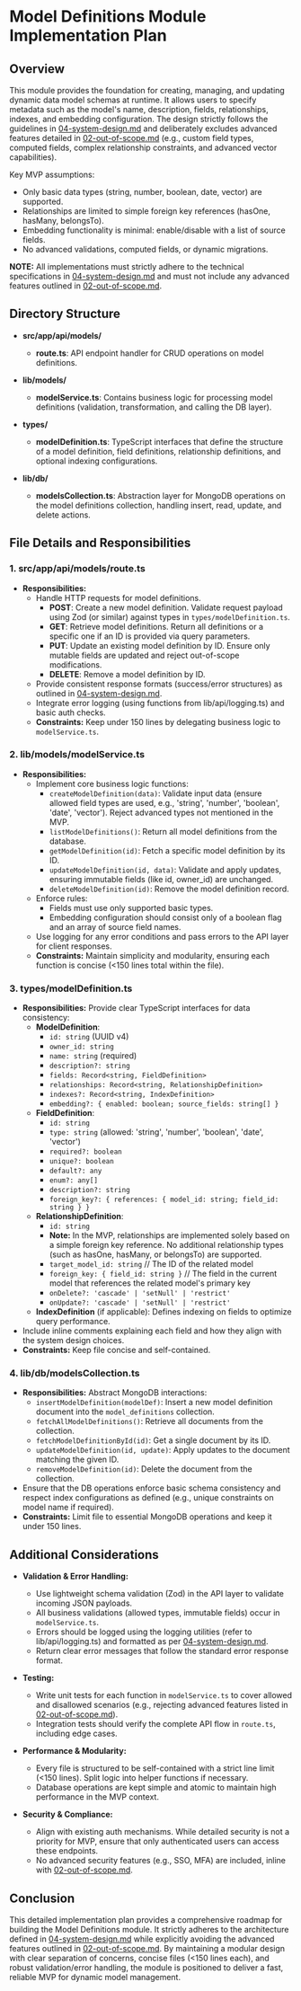 # Model Definitions Module Implementation Plan

## Overview
This module provides the foundation for creating, managing, and updating dynamic data model schemas at runtime. It allows users to specify metadata such as the model's name, description, fields, relationships, indexes, and embedding configuration. The design strictly follows the guidelines in [04-system-design.md](../04-system-design.md) and deliberately excludes advanced features detailed in [02-out-of-scope.md](../02-out-of-scope.md) (e.g., custom field types, computed fields, complex relationship constraints, and advanced vector capabilities).

Key MVP assumptions:
- Only basic data types (string, number, boolean, date, vector) are supported.
- Relationships are limited to simple foreign key references (hasOne, hasMany, belongsTo).
- Embedding functionality is minimal: enable/disable with a list of source fields.
- No advanced validations, computed fields, or dynamic migrations.

**NOTE:** All implementations must strictly adhere to the technical specifications in [04-system-design.md](../04-system-design.md) and must not include any advanced features outlined in [02-out-of-scope.md](../02-out-of-scope.md).

## Directory Structure

- **src/app/api/models/**
  - **route.ts**: API endpoint handler for CRUD operations on model definitions.

- **lib/models/**
  - **modelService.ts**: Contains business logic for processing model definitions (validation, transformation, and calling the DB layer).

- **types/**
  - **modelDefinition.ts**: TypeScript interfaces that define the structure of a model definition, field definitions, relationship definitions, and optional indexing configurations.

- **lib/db/**
  - **modelsCollection.ts**: Abstraction layer for MongoDB operations on the model definitions collection, handling insert, read, update, and delete actions.

## File Details and Responsibilities

### 1. src/app/api/models/route.ts
- **Responsibilities:**
  - Handle HTTP requests for model definitions.
    - **POST**: Create a new model definition. Validate request payload using Zod (or similar) against types in `types/modelDefinition.ts`.
    - **GET**: Retrieve model definitions. Return all definitions or a specific one if an ID is provided via query parameters.
    - **PUT**: Update an existing model definition by ID. Ensure only mutable fields are updated and reject out-of-scope modifications.
    - **DELETE**: Remove a model definition by ID.
  - Provide consistent response formats (success/error structures) as outlined in [04-system-design.md](../04-system-design.md).
  - Integrate error logging (using functions from lib/api/logging.ts) and basic auth checks.
  - **Constraints:** Keep under 150 lines by delegating business logic to `modelService.ts`.

### 2. lib/models/modelService.ts
- **Responsibilities:**
  - Implement core business logic functions:
    - `createModelDefinition(data)`: Validate input data (ensure allowed field types are used, e.g., 'string', 'number', 'boolean', 'date', 'vector'). Reject advanced types not mentioned in the MVP.
    - `listModelDefinitions()`: Return all model definitions from the database.
    - `getModelDefinition(id)`: Fetch a specific model definition by its ID.
    - `updateModelDefinition(id, data)`: Validate and apply updates, ensuring immutable fields (like id, owner_id) are unchanged.
    - `deleteModelDefinition(id)`: Remove the model definition record.
  - Enforce rules:
    - Fields must use only supported basic types.
    - Embedding configuration should consist only of a boolean flag and an array of source field names.
  - Use logging for any error conditions and pass errors to the API layer for client responses.
  - **Constraints:** Maintain simplicity and modularity, ensuring each function is concise (<150 lines total within the file).

### 3. types/modelDefinition.ts
- **Responsibilities:** Provide clear TypeScript interfaces for data consistency:
  - **ModelDefinition**:
    - `id: string` (UUID v4)
    - `owner_id: string`
    - `name: string` (required)
    - `description?: string`
    - `fields: Record<string, FieldDefinition>`
    - `relationships: Record<string, RelationshipDefinition>`
    - `indexes?: Record<string, IndexDefinition>`
    - `embedding?: { enabled: boolean; source_fields: string[] }`
  - **FieldDefinition**:
    - `id: string`
    - `type: string` (allowed: 'string', 'number', 'boolean', 'date', 'vector')
    - `required?: boolean`
    - `unique?: boolean`
    - `default?: any`
    - `enum?: any[]`
    - `description?: string`
    - `foreign_key?: { references: { model_id: string; field_id: string } }`
  - **RelationshipDefinition**:
    - `id: string`
    - **Note:** In the MVP, relationships are implemented solely based on a simple foreign key reference. No additional relationship types (such as hasOne, hasMany, or belongsTo) are supported.
    - `target_model_id: string`  // The ID of the related model
    - `foreign_key: { field_id: string }`  // The field in the current model that references the related model's primary key
    - `onDelete?: 'cascade' | 'setNull' | 'restrict'`
    - `onUpdate?: 'cascade' | 'setNull' | 'restrict'`
  - **IndexDefinition** (if applicable): Defines indexing on fields to optimize query performance.
- Include inline comments explaining each field and how they align with the system design choices.
- **Constraints:** Keep file concise and self-contained.

### 4. lib/db/modelsCollection.ts
- **Responsibilities:** Abstract MongoDB interactions:
  - `insertModelDefinition(modelDef)`: Insert a new model definition document into the `model_definitions` collection.
  - `fetchAllModelDefinitions()`: Retrieve all documents from the collection.
  - `fetchModelDefinitionById(id)`: Get a single document by its ID.
  - `updateModelDefinition(id, update)`: Apply updates to the document matching the given ID.
  - `removeModelDefinition(id)`: Delete the document from the collection.
- Ensure that the DB operations enforce basic schema consistency and respect index configurations as defined (e.g., unique constraints on model name if required).
- **Constraints:** Limit file to essential MongoDB operations and keep it under 150 lines.

## Additional Considerations

- **Validation & Error Handling:**
  - Use lightweight schema validation (Zod) in the API layer to validate incoming JSON payloads.
  - All business validations (allowed types, immutable fields) occur in `modelService.ts`.
  - Errors should be logged using the logging utilities (refer to lib/api/logging.ts) and formatted as per [04-system-design.md](../04-system-design.md).
  - Return clear error messages that follow the standard error response format.

- **Testing:**
  - Write unit tests for each function in `modelService.ts` to cover allowed and disallowed scenarios (e.g., rejecting advanced features listed in [02-out-of-scope.md](../02-out-of-scope.md)).
  - Integration tests should verify the complete API flow in `route.ts`, including edge cases.

- **Performance & Modularity:**
  - Every file is structured to be self-contained with a strict line limit (<150 lines). Split logic into helper functions if necessary.
  - Database operations are kept simple and atomic to maintain high performance in the MVP context.

- **Security & Compliance:**
  - Align with existing auth mechanisms. While detailed security is not a priority for MVP, ensure that only authenticated users can access these endpoints.
  - No advanced security features (e.g., SSO, MFA) are included, inline with [02-out-of-scope.md](../02-out-of-scope.md).

## Conclusion
This detailed implementation plan provides a comprehensive roadmap for building the Model Definitions module. It strictly adheres to the architecture defined in [04-system-design.md](../04-system-design.md) while explicitly avoiding the advanced features outlined in [02-out-of-scope.md](../02-out-of-scope.md). By maintaining a modular design with clear separation of concerns, concise files (<150 lines each), and robust validation/error handling, the module is positioned to deliver a fast, reliable MVP for dynamic model management. 